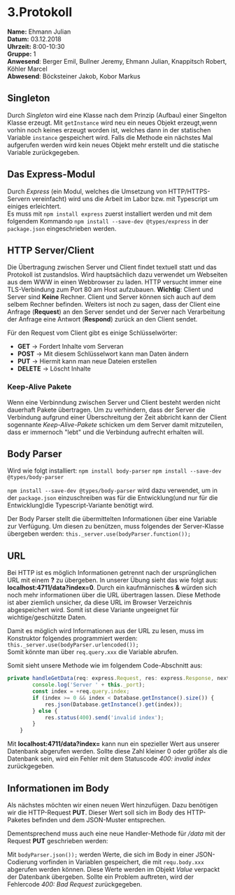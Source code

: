 # 3.Protokoll  
**Name:** Ehmann Julian   
**Datum:** 03.12.2018  
**Uhrzeit:** 8:00-10:30  
**Gruppe:** 1  
**Anwesend**: Berger Emil, Bullner Jeremy, Ehmann Julian, Knappitsch Robert, Köhler Marcel  
**Abwesend**:   Böcksteiner Jakob, Kobor Markus

## Singleton  
Durch *Singleton* wird eine Klasse nach dem Prinzip (Aufbau) einer Singelton Klasse erzeugt. Mit `getInstance` wird neu ein neues Objekt erzeugt,wenn vorhin noch keines erzeugt worden ist, welches dann in der statischen Variable `instance` gespeichert wird. Falls die Methode ein nächstes Mal aufgerufen werden wird kein neues Objekt mehr erstellt und die statische Variable zurückgegeben.  


## Das Express-Modul  
Durch *Express* (ein Modul, welches die Umsetzung von HTTP/HTTPS-Servern vereinfacht) wird uns die Arbeit im Labor bzw. mit Typescript um einiges erleichtert.  
Es muss mit `npm install express` zuerst installiert werden und mit dem folgendem Kommando `npm install --save-dev @types/express` in der `package.json` eingeschrieben werden.  


## HTTP Server/Client  
Die Übertragung zwischen Server und Client findet textuell statt und das Protokoll ist zustandslos. Wird hauptsächlich dazu verwendet um Webseiten aus dem WWW in einen Webbrowser zu laden. HTTP versucht immer eine TLS-Verbindung zum Port 80 am Host aufzubauen. **Wichtig**: Client und Server sind **Keine** Rechner. Client und Server können sich auch auf dem selbem Rechner befinden. Weiters ist noch zu sagen, dass der Client eine Anfrage (**Request**) an den Server sendet und der Server nach Verarbeitung der Anfrage eine Antwort (**Respond**) zurück an den Client sendet.  

Für den Request vom Client gibt es einige Schlüsselwörter:  
* **GET** -> Fordert Inhalte vom Serveran  
* **POST** -> Mit diesem Schlüsselwort kann man Daten ändern  
* **PUT** -> Hiermit kann man neue Dateien erstellen   
* **DELETE** -> Löscht Inhalte  

### Keep-Alive Pakete
Wenn eine Verbinndung zwischen Server und Client besteht werden nicht dauerhaft Pakete übertragen. Um zu verhindern, dass der Server die Verbindung aufgrund einer Überschreitung der Zeit abbricht kann der Client sogennante *Keep-Alive-Pakete* schicken um dem Server damit mitzuteilen, dass er immernoch "lebt" und die Verbindung aufrecht erhalten will.


## Body Parser
Wird wie folgt installiert: `npm install body-parser` `npm install --save-dev @types/body-parser`
   
`npm install --save-dev @types/body-parser` wird dazu verwendet, um in der `package.json` einzuschreiben was für die Entwicklung(und nur für die Entwicklung)die Typescript-Variante benötigt wird.  
  
Der Body Parser stellt die übermittelten Informationen über eine Variable zur Verfügung. Um diesen zu benützen, muss folgendes der Server-Klasse übergeben werden: `this._server.use(bodyParser.function());`


## URL
Bei HTTP ist es möglich Informationen getrennt nach der ursprünglichen URL mit einem **?** zu übergeben. In unserer Übung sieht das wie folgt aus: **localhost:4711/data?index=0**. Durch ein kaufmännisches **&** würden sich noch mehr informationen über die URL übertragen lassen. Diese Methode ist aber ziemlich unsicher, da diese URL im Browser Verzeichnis abgespeichert wird. Somit ist diese Variante ungeeignet für wichtige/geschützte Daten.  


Damit es möglich wird Informationen aus der URL zu lesen, muss im Konstruktor folgendes programmiert werden:
`this._server.use(bodyParser.urlencoded());`  
Somit könnte man über `req.query.xxx` die Variable abrufen.  

Somit sieht unsere Methode wie im folgendem Code-Abschnitt aus:  
```typescript
private handleGetData(req: express.Request, res: express.Response, next: express.NextFunction) {
        console.log('Server ' + this._port);
        const index = +req.query.index;
        if (index >= 0 && index < Database.getInstance().size()) {
            res.json(Database.getInstance().get(index));
        } else {
            res.status(400).send('invalid index');
        }
    }
```
Mit **localhost:4711/data?index=** kann nun ein spezieller Wert aus unserer Datenbank abgerufen werden. Sollte diese Zahl kleiner 0 oder größer als die Datenbank sein, wird ein Fehler mit dem Statuscode *400: invalid index* zurückgegeben.

## Informationen im Body
  Als nächstes möchten wir einen neuen Wert hinzufügen. Dazu benötigen wir die HTTP-Request **PUT**. Dieser Wert soll sich im Body des HTTP-Paketes befinden und dem JSON-Muster entsprechen.  
  
  Dementsprechend muss auch eine neue Handler-Methode für */data* mit der Request **PUT** geschrieben werden:  

  Mit `bodyParser.json());` werden Werte, die sich im Body in einer JSON-Codierung vorfinden in Variablen gespeichert, die mit `requ.body.xxx` abgerufen werden können. Diese Werte werden im Objekt *Value* verpackt der Datenbank übergeben. Sollte ein Problem auftreten, wird der Fehlercode *400: Bad Request* zurückgegeben.  
